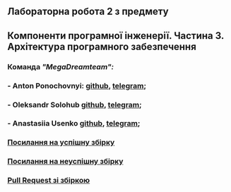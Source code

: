 ## Лабораторна робота 2 з предмету
## Компоненти програмної інженерії. Частина 3. Архітектура програмного забезпечення

### Команда ***"MegaDreamteam":***

### - Anton Ponochovnyi: [github](https://github.com/ToxicAli3n), [telegram](https://t.me/toxa_19);
### - Oleksandr Solohub [github](https://github.com/AlehandroUA), [telegram](https://t.me/cyan_light);
### - Anastasiia Usenko [github](https://github.com/nastiausenko), [telegram](https://t.me/nastia_u);

### [Посилання на успішну збірку](https://github.com/ToxicAli3n/GoLang_Lab2/actions/runs/8391747686)
### [Посилання на неуспішну збірку](https://github.com/ToxicAli3n/GoLang_Lab2/actions/runs/8391390623)
### [Pull Request зі збіркою](https://github.com/ToxicAli3n/GoLang_Lab2/pull/2)